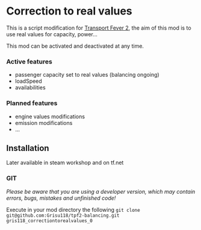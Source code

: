 # Correction to real values

This is a script modification for [Transport Fever 2](https://www.transportfever2.com/),
the aim of this mod is to use real values for capacity, power...

This mod can be activated and deactivated at any time.

### Active features
* passenger capacity set to real values (balancing ongoing)
* loadSpeed
* availabilities

### Planned features
* engine values modifications
* emission modifications
* ...

## Installation

Later available in steam workshop and on tf.net

### GIT

*Please be aware that you are using a developer version, which may contain errors, bugs, mistakes and unfinished code!*

Execute in your mod directory the following `git clone git@github.com:Grisu118/tpf2-balancing.git gris118_correctiontorealvalues_0`
